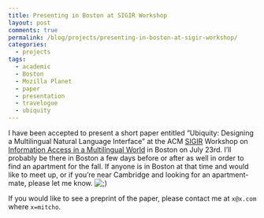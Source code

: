 ```yaml
---
title: Presenting in Boston at SIGIR Workshop
layout: post
comments: true
permalink: /blog/projects/presenting-in-boston-at-sigir-workshop/
categories:
  - projects
tags:
  - academic
  - Boston
  - Mozilla Planet
  - paper
  - presentation
  - travelogue
  - ubiquity
---
```

I have been accepted to present a short paper entitled &#8220;Ubiquity: Designing a Multilingual Natural Language Interface&#8221; at the ACM [SIGIR][1] Workshop on [Information Access in a Multilingual World][2] in Boston on July 23rd. I&#8217;ll probably be there in Boston a few days before or after as well in order to find an apartment for the fall. If anyone is in Boston at that time and would like to meet up, or if you&#8217;re near Cambridge and looking for an apartment-mate, please let me know. <img src="http://mitcho.com/blog/wp-includes/images/smilies/icon_wink.gif" alt=";)" class="wp-smiley" />

If you would like to see a preprint of the paper, please contact me at `x@x.com` where `x=mitcho`.

 [1]: http://www.sigir2009.org/
 [2]: http://www.sics.se/events/clir2009